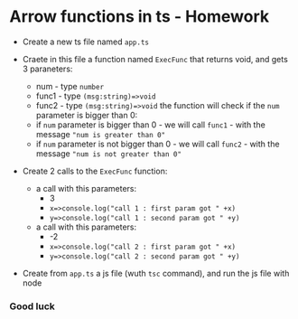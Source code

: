 # Arrow functions in ts - Homework


* Create a new ts file named `app.ts`
* Craete in this file a function named `ExecFunc` that returns void, and gets 3 paraneters:
    * num - type `number`
    * func1 - type `(msg:string)=>void`
    * func2 - type `(msg:string)=>void`
the function will check if the `num` parameter is bigger than 0:
    * if `num` parameter is bigger than 0 - we will call `func1` - with the message `"num is greater than 0"`
    * if `num` parameter is not bigger than 0 - we will call `func2` - with the message `"num is not greater than 0"`

* Create 2 calls to the `ExecFunc` function:
    * a call with this parameters:
        * 3
        * `x=>console.log("call 1 : first param got " +x)`
        * `y=>console.log("call 1 : second param got " +y)`
    * a call with this parameters:
        * -2
        * `x=>console.log("call 2 : first param got " +x)`
        * `y=>console.log("call 2 : second param got " +y)`
* Create from `app.ts` a js file (wuth `tsc` command), and run the js file with node
### Good luck